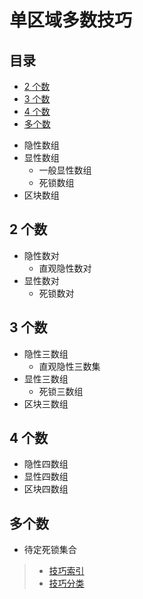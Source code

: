 # 单区域多数技巧
<!-- START doctoc generated TOC please keep comment here to allow auto update -->
<!-- DON'T EDIT THIS SECTION, INSTEAD RE-RUN doctoc TO UPDATE -->
## 目录

- [2 个数](#2-%E4%B8%AA%E6%95%B0)
- [3 个数](#3-%E4%B8%AA%E6%95%B0)
- [4 个数](#4-%E4%B8%AA%E6%95%B0)
- [多个数](#%E5%A4%9A%E4%B8%AA%E6%95%B0)

<!-- END doctoc generated TOC please keep comment here to allow auto update -->

- 隐性数组
- 显性数组
  - 一般显性数组
  - 死锁数组
- 区块数组

## 2 个数

- 隐性数对
  - 直观隐性数对
- 显性数对
  - 死锁数对

## 3 个数

- 隐性三数组
  - 直观隐性三数集
- 显性三数组
  - 死锁三数组
- 区块三数组

## 4 个数

- 隐性四数组
- 显性四数组
- 区块四数组

## 多个数

- 待定死锁集合

> - [技巧索引](../../../README.md)
> - [技巧分类](../../README.md)
